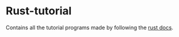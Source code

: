 # Rust-tutorial
Contains all the tutorial programs made by following the [rust docs](https://doc.rust-lang.org/book/title-page.html).

